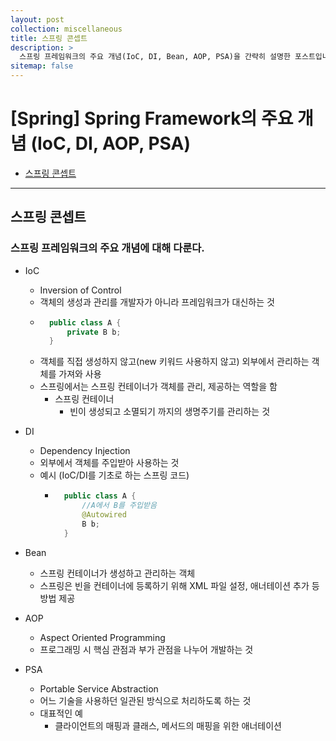 ```yaml
---
layout: post
collection: miscellaneous
title: 스프링 콘셉트
description: >
  스프링 프레임워크의 주요 개념(IoC, DI, Bean, AOP, PSA)을 간략히 설명한 포스트입니다.
sitemap: false
---
```


# [Spring] Spring Framework의 주요 개념 (IoC, DI, AOP, PSA)

- [스프링 콘셉트](#스프링-콘셉트)

---

## 스프링 콘셉트

### 스프링 프레임워크의 주요 개념에 대해 다룬다.

- IoC

  - Inversion of Control
  - 객체의 생성과 관리를 개발자가 아니라 프레임워크가 대신하는 것
  - ```java
      public class A {
          private B b;
      }
    ```
  - 객체를 직접 생성하지 않고(new 키워드 사용하지 않고) 외부에서 관리하는 객체를 가져와 사용
  - 스프링에서는 스프링 컨테이너가 객체를 관리, 제공하는 역할을 함
    - 스프링 컨테이너
      - 빈이 생성되고 소멸되기 까지의 생명주기를 관리하는 것

- DI

  - Dependency Injection
  - 외부에서 객체를 주입받아 사용하는 것
  - 예시 (IoC/DI를 기초로 하는 스프링 코드)
    - ```java
        public class A {
            //A에서 B를 주입받음
            @Autowired
            B b;
        }
      ```

- Bean

  - 스프링 컨테이너가 생성하고 관리하는 객체
  - 스프링은 빈을 컨테이너에 등록하기 위해 XML 파일 설정, 애너테이션 추가 등 방법 제공

- AOP

  - Aspect Oriented Programming
  - 프로그래밍 시 핵심 관점과 부가 관점을 나누어 개발하는 것

- PSA
  - Portable Service Abstraction
  - 어느 기술을 사용하던 일관된 방식으로 처리하도록 하는 것
  - 대표적인 예
    - 클라이언트의 매핑과 클래스, 메서드의 매핑을 위한 애너테이션
